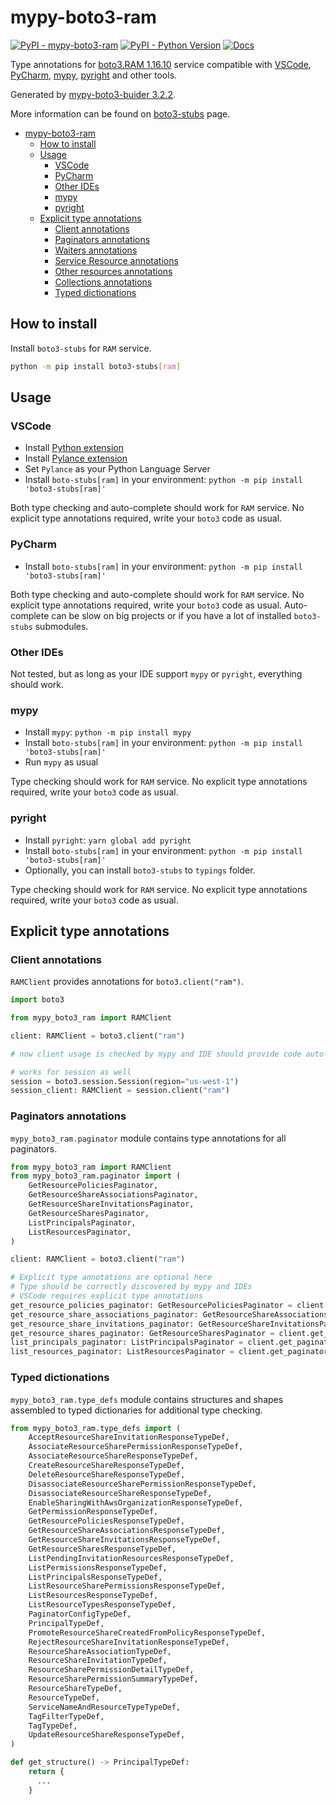 # mypy-boto3-ram

[![PyPI - mypy-boto3-ram](https://img.shields.io/pypi/v/mypy-boto3-ram.svg?color=blue)](https://pypi.org/project/mypy-boto3-ram)
[![PyPI - Python Version](https://img.shields.io/pypi/pyversions/mypy-boto3-ram.svg?color=blue)](https://pypi.org/project/mypy-boto3-ram)
[![Docs](https://img.shields.io/readthedocs/mypy-boto3-builder.svg?color=blue)](https://mypy-boto3-builder.readthedocs.io/)

Type annotations for
[boto3.RAM 1.16.10](https://boto3.amazonaws.com/v1/documentation/api/1.16.10/reference/services/ram.html#RAM) service
compatible with
[VSCode](https://code.visualstudio.com/),
[PyCharm](https://www.jetbrains.com/pycharm/),
[mypy](https://github.com/python/mypy),
[pyright](https://github.com/microsoft/pyright)
and other tools.

Generated by [mypy-boto3-buider 3.2.2](https://github.com/vemel/mypy_boto3_builder).

More information can be found on [boto3-stubs](https://pypi.org/project/boto3-stubs/) page.

- [mypy-boto3-ram](#mypy-boto3-ram)
  - [How to install](#how-to-install)
  - [Usage](#usage)
    - [VSCode](#vscode)
    - [PyCharm](#pycharm)
    - [Other IDEs](#other-ides)
    - [mypy](#mypy)
    - [pyright](#pyright)
  - [Explicit type annotations](#explicit-type-annotations)
    - [Client annotations](#client-annotations)
    - [Paginators annotations](#paginators-annotations)
    - [Waiters annotations](#waiters-annotations)
    - [Service Resource annotations](#service-resource-annotations)
    - [Other resources annotations](#other-resources-annotations)
    - [Collections annotations](#collections-annotations)
    - [Typed dictionations](#typed-dictionations)

## How to install

Install `boto3-stubs` for `RAM` service.

```bash
python -m pip install boto3-stubs[ram]
```

## Usage

### VSCode

- Install [Python extension](https://marketplace.visualstudio.com/items?itemName=ms-python.python)
- Install [Pylance extension](https://marketplace.visualstudio.com/items?itemName=ms-python.vscode-pylance)
- Set `Pylance` as your Python Language Server
- Install `boto-stubs[ram]` in your environment: `python -m pip install 'boto3-stubs[ram]'`

Both type checking and auto-complete should work for `RAM` service.
No explicit type annotations required, write your `boto3` code as usual.

### PyCharm

- Install `boto-stubs[ram]` in your environment: `python -m pip install 'boto3-stubs[ram]'`

Both type checking and auto-complete should work for `RAM` service.
No explicit type annotations required, write your `boto3` code as usual.
Auto-complete can be slow on big projects or if you have a lot of installed `boto3-stubs` submodules.

### Other IDEs

Not tested, but as long as your IDE support `mypy` or `pyright`, everything should work.

### mypy

- Install `mypy`: `python -m pip install mypy`
- Install `boto-stubs[ram]` in your environment: `python -m pip install 'boto3-stubs[ram]'`
- Run `mypy` as usual

Type checking should work for `RAM` service.
No explicit type annotations required, write your `boto3` code as usual.

### pyright

- Install `pyright`: `yarn global add pyright`
- Install `boto-stubs[ram]` in your environment: `python -m pip install 'boto3-stubs[ram]'`
- Optionally, you can install `boto3-stubs` to `typings` folder.

Type checking should work for `RAM` service.
No explicit type annotations required, write your `boto3` code as usual.

## Explicit type annotations

### Client annotations

`RAMClient` provides annotations for `boto3.client("ram")`.

```python
import boto3

from mypy_boto3_ram import RAMClient

client: RAMClient = boto3.client("ram")

# now client usage is checked by mypy and IDE should provide code auto-complete

# works for session as well
session = boto3.session.Session(region="us-west-1")
session_client: RAMClient = session.client("ram")
```

### Paginators annotations

`mypy_boto3_ram.paginator` module contains type annotations for all paginators.

```python
from mypy_boto3_ram import RAMClient
from mypy_boto3_ram.paginator import (
    GetResourcePoliciesPaginator,
    GetResourceShareAssociationsPaginator,
    GetResourceShareInvitationsPaginator,
    GetResourceSharesPaginator,
    ListPrincipalsPaginator,
    ListResourcesPaginator,
)

client: RAMClient = boto3.client("ram")

# Explicit type annotations are optional here
# Type should be correctly discovered by mypy and IDEs
# VSCode requires explicit type annotations
get_resource_policies_paginator: GetResourcePoliciesPaginator = client.get_paginator("get_resource_policies")
get_resource_share_associations_paginator: GetResourceShareAssociationsPaginator = client.get_paginator("get_resource_share_associations")
get_resource_share_invitations_paginator: GetResourceShareInvitationsPaginator = client.get_paginator("get_resource_share_invitations")
get_resource_shares_paginator: GetResourceSharesPaginator = client.get_paginator("get_resource_shares")
list_principals_paginator: ListPrincipalsPaginator = client.get_paginator("list_principals")
list_resources_paginator: ListResourcesPaginator = client.get_paginator("list_resources")
```







### Typed dictionations

`mypy_boto3_ram.type_defs` module contains structures and shapes assembled
to typed dictionaries for additional type checking.

```python
from mypy_boto3_ram.type_defs import (
    AcceptResourceShareInvitationResponseTypeDef,
    AssociateResourceSharePermissionResponseTypeDef,
    AssociateResourceShareResponseTypeDef,
    CreateResourceShareResponseTypeDef,
    DeleteResourceShareResponseTypeDef,
    DisassociateResourceSharePermissionResponseTypeDef,
    DisassociateResourceShareResponseTypeDef,
    EnableSharingWithAwsOrganizationResponseTypeDef,
    GetPermissionResponseTypeDef,
    GetResourcePoliciesResponseTypeDef,
    GetResourceShareAssociationsResponseTypeDef,
    GetResourceShareInvitationsResponseTypeDef,
    GetResourceSharesResponseTypeDef,
    ListPendingInvitationResourcesResponseTypeDef,
    ListPermissionsResponseTypeDef,
    ListPrincipalsResponseTypeDef,
    ListResourceSharePermissionsResponseTypeDef,
    ListResourcesResponseTypeDef,
    ListResourceTypesResponseTypeDef,
    PaginatorConfigTypeDef,
    PrincipalTypeDef,
    PromoteResourceShareCreatedFromPolicyResponseTypeDef,
    RejectResourceShareInvitationResponseTypeDef,
    ResourceShareAssociationTypeDef,
    ResourceShareInvitationTypeDef,
    ResourceSharePermissionDetailTypeDef,
    ResourceSharePermissionSummaryTypeDef,
    ResourceShareTypeDef,
    ResourceTypeDef,
    ServiceNameAndResourceTypeTypeDef,
    TagFilterTypeDef,
    TagTypeDef,
    UpdateResourceShareResponseTypeDef,
)

def get_structure() -> PrincipalTypeDef:
    return {
      ...
    }
```
